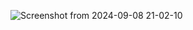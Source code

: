 ![Screenshot from 2024-09-08 21-02-10](https://github.com/user-attachments/assets/6acce38e-a1c9-4b30-a034-59df2655118c)
